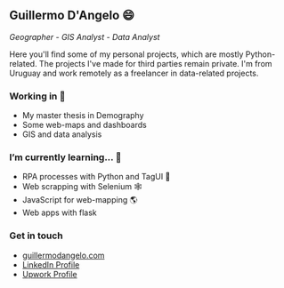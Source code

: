 ## Guillermo D'Angelo 😄

*Geographer - GIS Analyst - Data Analyst*

Here you'll find some of my personal projects, which are mostly Python-related. The projects I've made for third parties remain private. I'm from Uruguay and work remotely as a freelancer in data-related projects.


### Working in 🔧

- My master thesis in Demography
- Some web-maps and dashboards
- GIS and data analysis

### I’m currently learning... 🌱 

- RPA processes with Python and TagUI 🤖
- Web scrapping with Selenium 🕸️
- JavaScript for web-mapping 🌎
- Web apps with flask 

### Get in touch
- [guillermodangelo.com](https://guillermodangelo.com)
- [LinkedIn Profile](https://www.linkedin.com/in/guillermodangelo/)
- [Upwork Profile](https://www.upwork.com/freelancers/~01dded002c76890397)

<!--
**guillermodangelo/guillermodangelo** is a ✨ _special_ ✨ repository because its `README.md` (this file) appears on your GitHub profile.

Here are some ideas to get you started:

- 🔭 I’m currently working on ...
- 🌱 I’m currently learning ...
- 👯 I’m looking to collaborate on ...
- 🤔 I’m looking for help with ...
- 💬 Ask me about ...
- 📫 How to reach me: ...
- 😄 Pronouns: ...
- ⚡ Fun fact: ...
-->
